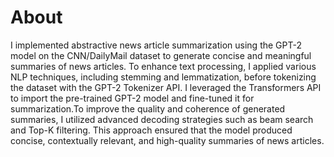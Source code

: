 # About
I implemented abstractive news article summarization using the GPT-2 model on the CNN/DailyMail dataset to generate concise and meaningful summaries of news articles.
To enhance text processing, I applied various NLP techniques, including stemming and lemmatization, before tokenizing the dataset with the GPT-2 Tokenizer API. 
I leveraged the Transformers API to import the pre-trained GPT-2 model and fine-tuned it for summarization.To improve the quality and coherence of generated summaries, 
I utilized advanced decoding strategies such as beam search and Top-K filtering. This approach ensured that the model produced concise, contextually relevant, and high-quality
summaries of news articles.
